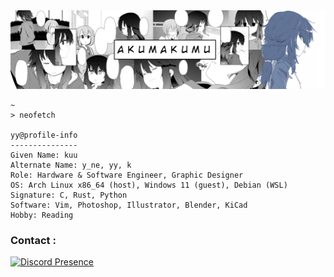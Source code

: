 <img src="./pict/mangabomb.png">

```
~
> neofetch

yy@profile-info
---------------
Given Name: kuu
Alternate Name: y_ne, yy, k
Role: Hardware & Software Engineer, Graphic Designer
OS: Arch Linux x86_64 (host), Windows 11 (guest), Debian (WSL)
Signature: C, Rust, Python
Software: Vim, Photoshop, Illustrator, Blender, KiCad 
Hobby: Reading
```

<h3>Contact :</h3>

[![Discord Presence](https://lanyard.kyrie25.me/api/390488207294332942)](https://discord.com/users/390488207294332942)
